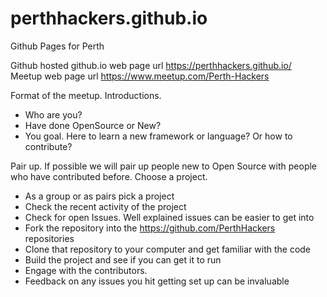 # perthhackers.github.io
Github Pages for Perth 

Github hosted github.io web page url https://perthhackers.github.io/
Meetup web page url https://www.meetup.com/Perth-Hackers

Format of the meetup.
Introductions. 
  * Who are you?
  * Have done OpenSource or New? 
  * You goal. Here to learn a new framework or language? Or how to contribute?
  
Pair up. If possible we will pair up people new to Open Source with people who have contributed before.
Choose a project. 
  * As a group or as pairs pick a project
  * Check the recent activity of the project
  * Check for open Issues. Well explained issues can be easier to get into
  * Fork the repository into the https://github.com/PerthHackers repositories
  * Clone that repository to your computer and get familiar with the code
  * Build the project and see if you can get it to run
  * Engage with the contributors. 
  * Feedback on any issues you hit getting set up can be invaluable
  
 
